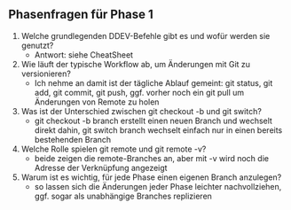 ## Phasenfragen für Phase 1
1. Welche grundlegenden DDEV-Befehle gibt es und wofür werden sie genutzt?
    * Antwort: siehe CheatSheet
2. Wie läuft der typische Workflow ab, um Änderungen mit Git zu versionieren?
    * Ich nehme an damit ist der tägliche Ablauf gemeint:
    git status, git add, git commit, git push, ggf. vorher noch ein git pull um Änderungen von Remote zu holen
3. Was ist der Unterschied zwischen git checkout -b und git switch?
    * git checkout -b branch erstellt einen neuen Branch und wechselt direkt dahin, git switch branch wechselt einfach nur in einen bereits bestehenden Branch
4. Welche Rolle spielen git remote und git remote -v?
    * beide zeigen die remote-Branches an, aber mit -v wird noch die Adresse der Verknüpfung angezeigt
5. Warum ist es wichtig, für jede Phase einen eigenen Branch anzulegen?
    * so lassen sich die Änderungen jeder Phase leichter nachvollziehen, ggf. sogar als unabhängige Branches replizieren